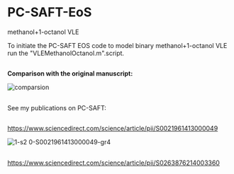 # PC-SAFT-EoS
methanol+1-octanol VLE

To initiate the PC-SAFT EOS code to model binary methanol+1-octanol VLE run the "VLEMethanolOctanol.m".script.
##
**Comparison with the original manuscript:**

![comparsion](https://user-images.githubusercontent.com/69915322/175785553-ca294bc9-f925-4f34-b572-2ddacd0bb8bf.jpg)

##
See my publications on PC-SAFT:
##
https://www.sciencedirect.com/science/article/pii/S0021961413000049

![1-s2 0-S0021961413000049-gr4](https://user-images.githubusercontent.com/69915322/175787705-304b2f71-b88f-420c-a005-f40ea68851a7.jpg)
##
https://www.sciencedirect.com/science/article/pii/S0263876214003360
##
